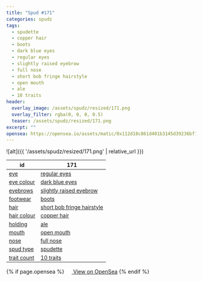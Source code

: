```yaml
---
title: "Spud #171"
categories: spudz
tags:
  - spudette
  - copper hair
  - boots
  - dark blue eyes
  - regular eyes
  - slightly raised eyebrow
  - full nose
  - short bob fringe hairstyle
  - open mouth
  - ale
  - 10 traits
header:
  overlay_image: /assets/spudz/resized/171.png
  overlay_filter: rgba(0, 0, 0, 0.5)
  teaser: /assets/spudz/resized/171.png
excerpt: ""
opensea: https://opensea.io/assets/matic/0x112d18c861d401b3145d39236bf149f01e18beed/171
---
```

![alt]({{ '/assets/spudz/resized/171.png' | relative_url }})

| id | 171 |
|-|-|
| <a href="/traits/eye/#trait-type">eye</a> | <a href="/traits/eye/regular-eyes/1/#trait">regular eyes</a> |
| <a href="/traits/eye-colour/#trait-type">eye colour</a> | <a href="/traits/eye-colour/dark-blue-eyes/1/#trait">dark blue eyes</a> |
| <a href="/traits/eyebrows/#trait-type">eyebrows</a> | <a href="/traits/eyebrows/slightly-raised-eyebrow/1/#trait">slightly raised eyebrow</a> |
| <a href="/traits/footwear/#trait-type">footwear</a> | <a href="/traits/footwear/boots/1/#trait">boots</a> |
| <a href="/traits/hair/#trait-type">hair</a> | <a href="/traits/hair/short-bob-fringe-hairstyle/1/#trait">short bob fringe hairstyle</a> |
| <a href="/traits/hair-colour/#trait-type">hair colour</a> | <a href="/traits/hair-colour/copper-hair/1/#trait">copper hair</a> |
| <a href="/traits/holding/#trait-type">holding</a> | <a href="/traits/holding/ale/1/#trait">ale</a> |
| <a href="/traits/mouth/#trait-type">mouth</a> | <a href="/traits/mouth/open-mouth/1/#trait">open mouth</a> |
| <a href="/traits/nose/#trait-type">nose</a> | <a href="/traits/nose/full-nose/1/#trait">full nose</a> |
| <a href="/traits/spud-type/#trait-type">spud type</a> | <a href="/traits/spud-type/spudette/1/#trait">spudette</a> |
| <a href="/traits/trait-count/#trait-type">trait count</a> | <a href="/traits/trait-count/10-traits/1/#trait">10 traits</a> |

{% if page.opensea %}
<a href="{{page.opensea}}" class="btn btn--info" onclick="window.open(this.href, '_blank'); return false;"><img src="/assets/images/opensea.svg" width="16px"><span>  View on OpenSea</span></a>
{% endif %}
